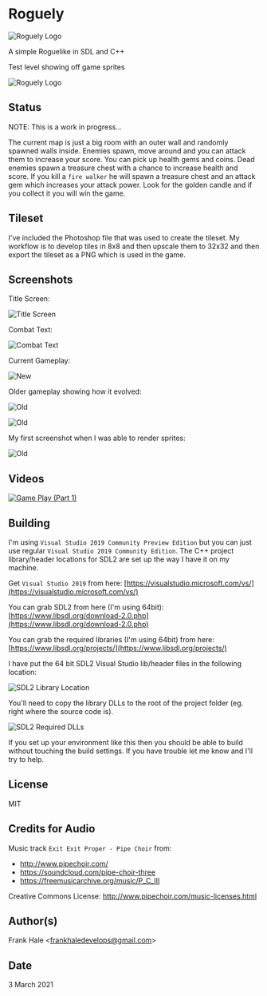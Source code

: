 # Roguely

![Roguely Logo](assets/roguely-logo.png)

A simple Roguelike in SDL and C++

Test level showing off game sprites

![Roguely Logo](screenshots/sprite-sandbox.png)

## Status

NOTE: This is a work in progress...

The current map is just a big room with an outer wall and randomly spawned
walls inside. Enemies spawn, move around and you can attack them to increase
your score. You can pick up health gems and coins. Dead enemies spawn a
treasure chest with a chance to increase health and score. If you kill a `fire walker` he will spawn a treasure chest and an attack gem which increases your attack power. Look for the golden candle and if you collect it you will win the game.

## Tileset

I've included the Photoshop file that was used to create the tileset. My
workflow is to develop tiles in 8x8 and then upscale them to 32x32 and then
export the tileset as a PNG which is used in the game.

## Screenshots

Title Screen:

![Title Screen](screenshots/title-screen.png)

Combat Text:

![Combat Text](screenshots/combat-text.png)

Current Gameplay:

![New](screenshots/fourth.png)

Older gameplay showing how it evolved:

![Old](screenshots/third.png)

![Old](screenshots/second.png)

My first screenshot when I was able to render sprites:

![Old](screenshots/first.png)

## Videos

[![Game Play (Part 1)](https://img.youtube.com/vi/IOBuFlfgCSE/0.jpg)](https://www.youtube.com/watch?v=IOBuFlfgCSE)

## Building

I'm using `Visual Studio 2019 Community Preview Edition` but you can just use
regular `Visual Studio 2019 Community Edition`. The C++ project library/header
locations for SDL2 are set up the way I have it on my machine.

Get `Visual Studio 2019` from here: [https://visualstudio.microsoft.com/vs/](https://visualstudio.microsoft.com/vs/)

You can grab SDL2 from here (I'm using 64bit): [https://www.libsdl.org/download-2.0.php](https://www.libsdl.org/download-2.0.php)

You can grab the required libraries (I'm using 64bit) from here: [https://www.libsdl.org/projects/](https://www.libsdl.org/projects/)

I have put the 64 bit SDL2 Visual Studio lib/header files in the following
location:

![SDL2 Library Location](screenshots/required-libraries.png)

You'll need to copy the library DLLs to the root of the project folder (eg.
right where the source code is).

![SDL2 Required DLLs](screenshots/required-dlls.png)

If you set up your environment like this then you should be able to build
without touching the build settings. If you have trouble let me know and I'll
try to help.

## License

MIT

## Credits for Audio

Music track `Exit Exit Proper - Pipe Choir` from:

- http://www.pipechoir.com/
- https://soundcloud.com/pipe-choir-three
- https://freemusicarchive.org/music/P_C_III

Creative Commons License: http://www.pipechoir.com/music-licenses.html

## Author(s)

Frank Hale &lt;frankhaledevelops@gmail.com&gt;

## Date

3 March 2021